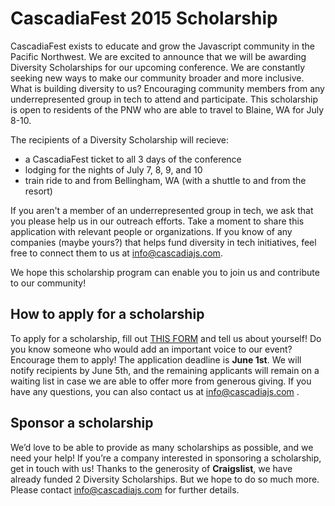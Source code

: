 # CascadiaFest 2015 Scholarship

CascadiaFest exists to educate and grow the Javascript community in the Pacific Northwest. We are excited to announce that we will be awarding Diversity Scholarships for our upcoming conference. We are constantly seeking new ways to make our community broader and more inclusive. What is building diversity to us? Encouraging community members from any underrepresented group in tech to attend and participate. This scholarship is open to residents of the PNW who are able to travel to Blaine, WA for July 8-10.

The recipients of a Diversity Scholarship will recieve:

* a CascadiaFest ticket to all 3 days of the conference
* lodging for the nights of July 7, 8, 9, and 10
* train ride to and from Bellingham, WA (with a shuttle to and from the resort)

If you aren't a member of an underrepresented group in tech, we ask that you please help us in our outreach efforts. Take a moment to share this application with relevant people or organizations. If you know of any companies (maybe yours?) that helps fund diversity in tech initiatives, feel free to connect them to us at info@cascadiajs.com.

We hope this scholarship program can enable you to join us and contribute to our community!

## How to apply for a scholarship

To apply for a scholarship, fill out [THIS FORM](https://docs.google.com/forms/d/1wwG2vPEfPQR-OGoU1dfsIrz9Y05186BOW41SxbgzG-U/viewform?usp=send_form) and tell us about yourself! Do you know someone who would add an important voice to our event? Encourage them to apply! The application deadline is **June 1st**. We will notify recipients by June 5th, and the remaining applicants will remain on a waiting list in case we are able to offer more from generous giving. If you have any questions, you can also contact us at info@cascadiajs.com .

## Sponsor a scholarship

We’d love to be able to provide as many scholarships as possible, and we need your help! If you’re a company interested in sponsoring a scholarship, get in touch with us! Thanks to the generosity of **Craigslist**, we have already funded 2 Diversity Scholarships. But we hope to do so much more. Please contact info@cascadiajs.com for further details.

